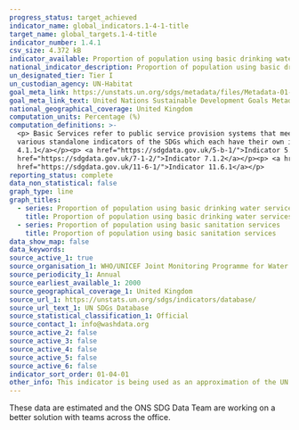 ```yaml
---
progress_status: target_achieved
indicator_name: global_indicators.1-4-1-title
target_name: global_targets.1-4-title
indicator_number: 1.4.1
csv_size: 4.372 kB
indicator_available: Proportion of population using basic drinking water and sanitation services
national_indicator_description: Proportion of population using basic drinking water and sanitation services
un_designated_tier: Tier I
un_custodian_agency: UN-Habitat
goal_meta_link: https://unstats.un.org/sdgs/metadata/files/Metadata-01-04-01.pdf
goal_meta_link_text: United Nations Sustainable Development Goals Metadata (PDF 4.0 MB)
national_geographical_coverage: United Kingdom
computation_units: Percentage (%)
computation_definitions: >-
  <p> Basic Services refer to public service provision systems that meet human basic needs including drinking water, sanitation, hygiene, energy, mobility, waste collection, health care, education and information technologies. This indicator is based on 9 components which are captured in
  various standalone indicators of the SDGs which each have their own indicator page. </p> <p> <a href="https://sdgdata.gov.uk/3-7-1/">Indicator 3.7.1</a></p><p> <a href="https://sdgdata.gov.uk/3-8-1/">Indicator 3.8.1</a></p><p> <a href="https://sdgdata.gov.uk/4-1-1/">Indicator
  4.1.1</a></p><p> <a href="https://sdgdata.gov.uk/5-b-1/">Indicator 5.b.1</a></p><p> <a href="https://sdgdata.gov.uk/6-2-1/">Indicator 6.2.1</a></p><p> <a href="https://sdgdata.gov.uk/6-1-1/">Indicator 6.1.1</a></p><p> <a href="https://sdgdata.gov.uk/7-1-1/">Indicator 7.1.1</a></p><p> <a
  href="https://sdgdata.gov.uk/7-1-2/">Indicator 7.1.2</a></p><p> <a href="https://sdgdata.gov.uk/9-1-1/">Indicator 9.1.1</a></p><p> <a href="https://sdgdata.gov.uk/9-c-1/">Indicator 9.c.1</a></p><p> <a href="https://sdgdata.gov.uk/11-2-1/">Indicator 11.2.1</a></p><p> <a
  href="https://sdgdata.gov.uk/11-6-1/">Indicator 11.6.1</a></p>
reporting_status: complete
data_non_statistical: false
graph_type: line
graph_titles:
  - series: Proportion of population using basic drinking water services
    title: Proportion of population using basic drinking water services
  - series: Proportion of population using basic sanitation services
    title: Proportion of population using basic sanitation services
data_show_map: false
data_keywords:
source_active_1: true
source_organisation_1: WHO/UNICEF Joint Monitoring Programme for Water Supply, Sanitation and Hygiene (2021)
source_periodicity_1: Annual
source_earliest_available_1: 2000
source_geographical_coverage_1: United Kingdom
source_url_1: https://unstats.un.org/sdgs/indicators/database/
source_url_text_1: UN SDGs Database
source_statistical_classification_1: Official
source_contact_1: info@washdata.org
source_active_2: false
source_active_3: false
source_active_4: false
source_active_5: false
source_active_6: false
indicator_sort_order: 01-04-01
other_info: This indicator is being used as an approximation of the UN SDG Indicator. Where possible, we will work to identify or develop UK data to meet the global indicator specification. This indicator has not been identified in collaboration with topic experts.
---
```

These data are estimated and the ONS SDG Data Team are working on a better solution with teams across the office.
